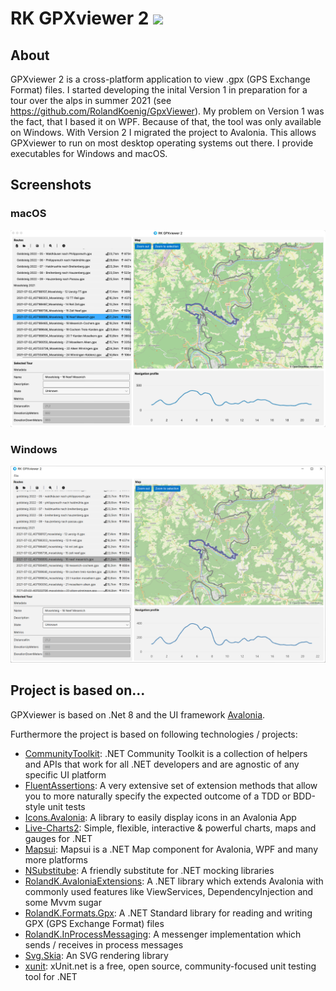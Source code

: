 # RK GPXviewer 2 <img src="media/GPXviewer.svg" width="32" />
## About
GPXviewer 2 is a cross-platform application to view .gpx (GPS Exchange Format) files. 
I started developing the inital Version 1 in preparation for a tour over the alps in summer 2021 (see https://github.com/RolandKoenig/GpxViewer). 
My problem on Version 1 was the fact, that I based it on WPF. Because of that, the tool was only available on Windows.
With Version 2 I migrated the project to Avalonia. This allows GPXviewer to run on most desktop operating systems out there.
I provide executables for Windows and macOS.

## Screenshots
### macOS
![alt text](assets/screenshots/screenshot_01_macos_1600x1000.png "RK GPXviewer 2 on macOS")

### Windows
![alt text](assets/screenshots/screenshot_01_windows_1600x1000.png "RK GPXviewer 2 on Windows")

## Project is based on...
GPXviewer is based on .Net 8 and the UI framework [Avalonia](https://github.com/AvaloniaUI/Avalonia).

Furthermore the project is based on following technologies / projects:
 - [CommunityToolkit](https://github.com/CommunityToolkit/dotnet): .NET Community Toolkit is a collection of helpers and APIs that work for all .NET developers and are agnostic of any specific UI platform
 - [FluentAssertions](https://github.com/fluentassertions/fluentassertions): A very extensive set of extension methods that allow you to more naturally specify the expected outcome of a TDD or BDD-style unit tests
 - [Icons.Avalonia](https://github.com/Projektanker/Icons.Avalonia): A library to easily display icons in an Avalonia App
 - [Live-Charts2](https://github.com/beto-rodriguez/LiveCharts2): Simple, flexible, interactive & powerful charts, maps and gauges for .NET
 - [Mapsui](https://github.com/Mapsui/Mapsui): Mapsui is a .NET Map component for Avalonia, WPF and many more platforms
 - [NSubstitube](https://github.com/nsubstitute/NSubstitute): A friendly substitute for .NET mocking libraries
 - [RolandK.AvaloniaExtensions](https://github.com/RolandKoenig/RolandK.AvaloniaExtensions): A .NET library which extends Avalonia with commonly used features like ViewServices, DependencyInjection and some Mvvm sugar
 - [RolandK.Formats.Gpx](https://github.com/RolandKoenig/RolandK.Formats.Gpx): A .NET Standard library for reading and writing GPX (GPS Exchange Format) files
 - [RolandK.InProcessMessaging](https://github.com/RolandKoenig/RolandK.InProcessMessaging): A messenger implementation which sends / receives in process messages
 - [Svg.Skia](https://github.com/wieslawsoltes/Svg.Skia): An SVG rendering library
 - [xunit](https://github.com/xunit/xunit): xUnit.net is a free, open source, community-focused unit testing tool for .NET
